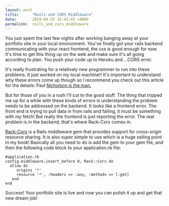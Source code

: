 ```yaml
---
layout: post
title:      "Rails and CORS Middleware"
date:       2019-09-25 15:43:43 +0000
permalink:  rails_and_cors_middleware
---
```



You just spent the last few nights after working banging away at your portfolio site in your local environment. You've finally got your rails backend communicating with your react frontend, the css is good enough for now. It's time to get this thing up on the web and make sure it's all going according to plan. You push your code up to Heroku and....CORS error.

It's really frustrating for a relatively new programmer to run into these problems. It just worked on my local machine!! It's important to understand why these errors come up though so I recommend you check out this article for the details: Paul [Nicholson is the man.](https://medium.com/@Nicholson85/handling-cors-issues-in-your-rails-api-120dfbcb8a24)

But for those of you in a rush I'll cut to the good stuff. The thing that tripped me up for a while with these kinds of errors is understanding the problem needs to be addressed on the backend. It looks like a frontend error. The front end is trying to pull data in from rails and failing, it must be something with my fetch! But really the frontend is just reporting the error. The real problem is in the backend, that's where Rack-Cors comes in. 

[Rack-Cors](https://github.com/cyu/rack-cors) is a Rails middleware gem that provides support for cross-origin resource sharing. It is also super simple to use which is a huge selling point in my book! Basically all you need to do is add the gem to your gem file, and then the following code block to your application.rb file:
```
#application.rb
config.middleware.insert_before 0, Rack::Cors do
  allow do
     origins '*'
     resource '*', :headers => :any, :methods => [:get]
   end
end
```

Success! Your portfolio site is live and now you can polish it up and get that new dream job!
